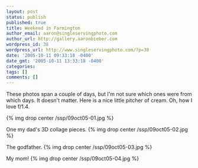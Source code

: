 ```yaml
---
layout: post
status: publish
published: true
title: Weekend in Farmington
author_email: aaron@singleservingphoto.com
author_url: http://gallery.aaronbieber.com
wordpress_id: 38
wordpress_url: http://www.singleservingphoto.com/?p=38
date: '2005-10-11 09:33:18 -0400'
date_gmt: '2005-10-11 13:33:18 -0400'
categories:
tags: []
comments: []
---
```

These photos span a couple of days, but I'm not sure which ones were
from which days. It doesn't matter. Here is a nice little pitcher of
cream. Oh, how I love f/1.4.

{% img drop center /ssp/09oct05-01.jpg %}

One my dad's 3D collage pieces.
 {% img drop center /ssp/09oct05-02.jpg %}

The godfather.
 {% img drop center /ssp/09oct05-03.jpg %}

My mom!
 {% img drop center /ssp/09oct05-04.jpg %}
